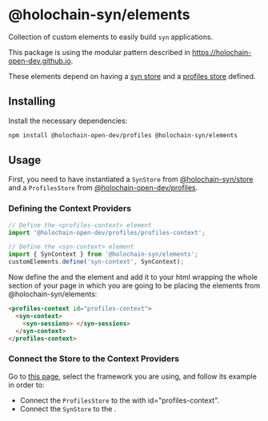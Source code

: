 # @holochain-syn/elements

Collection of custom elements to easily build `syn` applications.

This package is using the modular pattern described in https://holochain-open-dev.github.io.

These elements depend on having a [syn store](https://npmjs.com/package/@holochain-syn/store) and a [profiles store](https://holochain-open-dev.github.io/profiles/guides/frontend/profiles-store/) defined.

## Installing

Install the necessary dependencies:

```bash
npm install @holochain-open-dev/profiles @holochain-syn/elements
```

## Usage

First, you need to have instantiated a `SynStore` from [@holochain-syn/store](https://npmjs.com/package/@holochain-syn/store) and a `ProfilesStore` from [@holochain-open-dev/profiles](https://holochain-open-dev.github.io/profiles/guides/frontend/profiles-store/).

### Defining the Context Providers

```ts
// Define the <profiles-context> element
import '@holochain-open-dev/profiles/profiles-context';

// Define the <syn-context> element
import { SynContext } from '@holochain-syn/elements';
customElements.define('syn-context', SynContext);
```

Now define the <profiles-context> and the <syn-context> element and add it to your html wrapping the whole section of your page in which you are going to be placing the elements from @holochain-syn/elements:

```html
<profiles-context id="profiles-context"> 
  <syn-context>
    <syn-sessions> </syn-sessions>
  </syn-context>
</profiles-context>
```

### Connect the Store to the Context Providers

Go to [this page](https://holochain-open-dev.github.io/reusable-modules/frontend/frameworks/), select the framework you are using, and follow its example in order to:

- Connect the `ProfilesStore` to the <profiles-context> with id="profiles-context".
- Connect the `SynStore` to the <syn-context>.